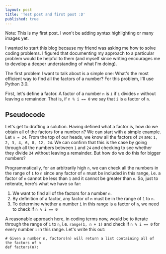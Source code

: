 ```yaml
---
layout: post
title: 'Test post and first post :D'
published: true
---
```


Note: This is my first post. I won't be adding syntax highlighting or many images yet.

I wanted to start this blog because my friend was asking me how to solve coding problems. I figured that documenting my approach to a particular problem would be helpful to them (and myself since writing encourages me to develop a deeper understanding of what I'm doing).

The first problem I want to talk about is a simple one: What's the most efficient way to find all the factors of a number? For this problem, I'll use Python 3.0.

First, let's define a factor. A factor of a number `n` is `i` if `i` divides `n` without leaving a remainder. That is, if `n % i == 0` we say that `i` is a factor of `n`.


## Pseudocode

Let's get to drafting a solution. Having defined what a factor is, how do we obtain all of the factors for a number `n`? We can start with a simple example. Let `n = 24`. From the top of our heads, we know all the factors of `24` are: `1, 2, 3, 4, 6, 8, 12, 24`. We can confirm that this is the case by going through all the numbers between `1` and `24` and checking to see whether they divide `24` without leaving a remainder. But how do we do this for bigger numbers?

Programmatically, for an arbitrarily high `n`, we can check all the numbers in the range of `1` to `n` since any factor of `n` must be included in this range, i.e. a factor of `n` cannot be less than `1` and it cannot be greater than `n`. So, just to reiterate, here's what we have so far:

1. We want to find all of the factors for a number `n`.
2. By definition of a factor, any factor of `n` must be in the range of `1` to `n`.
3. To determine whether a number `i` in this range is a factor of `n`, we need to check if `n % i == 0`

A reasonable approach here, in coding terms now, would be to iterate through the range of `1` to `n`, i.e. `range(1, n + 1)` and check if `n % i == 0` for every number `i` in this range. Let's write this out:

~~~
# Given a number n, factors(n) will return a list containing all of the factors of n
def factors(n):
~~~

